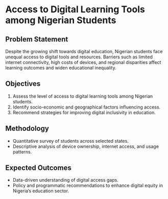 # Access to Digital Learning Tools among Nigerian Students  

## Problem Statement  
Despite the growing shift towards digital education, Nigerian students face unequal access to digital tools and resources. Barriers such as limited internet connectivity, high costs of devices, and regional disparities affect learning outcomes and widen educational inequality.  

## Objectives  
1. Assess the level of access to digital learning tools among Nigerian students.  
2. Identify socio-economic and geographical factors influencing access.  
3. Recommend strategies for improving digital inclusivity in education.  

## Methodology  
- Quantitative survey of students across selected states.  
- Descriptive analysis of device ownership, internet access, and usage patterns.  

## Expected Outcomes  
- Data-driven understanding of digital access gaps.  
- Policy and programmatic recommendations to enhance digital equity in Nigeria’s education sector.
